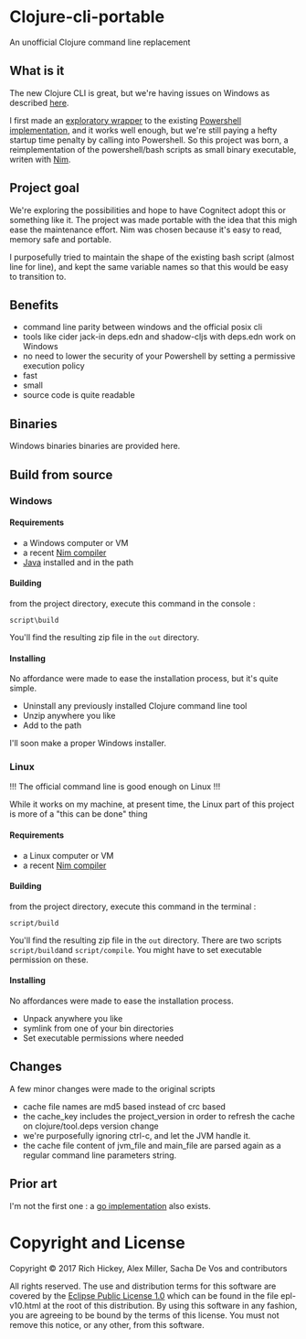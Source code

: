 # Clojure-cli-portable
An unofficial Clojure command line replacement
## What is it
The new Clojure CLI is great, but we're having issues on Windows as described [here](https://github.com/cark/clojure-windows-cli-issues).

I first made an [exploratory wrapper](https://github.com/cark/clojure-win-cli-wrap) to the existing [Powershell implementation](https://github.com/clojure/tools.deps.alpha/wiki/clj-on-Windows), and it works well enough, but we're still paying a hefty startup time penalty by calling into Powershell. So this project was born, a reimplementation of the powershell/bash scripts as small binary executable, writen with [Nim](https://nim-lang.org/).
## Project goal
We're exploring the possibilities and hope to have Cognitect adopt this or something like it. The project was made portable with the idea that this migh ease the maintenance effort. Nim was chosen because it's easy to read, memory safe and portable. 

I purposefully tried to maintain the shape of the existing bash script (almost line for line), and kept the same variable names so that this would be easy to transition to.
## Benefits
- command line parity between windows and the official posix cli
- tools like cider jack-in deps.edn and shadow-cljs with deps.edn work on Windows
- no need to lower the security of your Powershell by setting a permissive execution policy
- fast
- small
- source code is quite readable
## Binaries 
Windows binaries binaries are provided here.
## Build from source
### Windows
#### Requirements
- a Windows computer or VM
- a recent [Nim compiler](https://nim-lang.org/install_windows.html)
- [Java](https://jdk.java.net) installed and in the path
#### Building
from the project directory, execute this command in the console :
```
script\build
```
You'll find the resulting zip file in the `out` directory.
#### Installing
No affordance were made to ease the installation process, but it's quite simple.
- Uninstall any previously installed Clojure command line tool
- Unzip anywhere you like
- Add to the path

I'll soon make a proper Windows installer.
### Linux
!!! The official command line is good enough on Linux !!!

While it works on my machine, at present time, the Linux part of this project is more of a "this can be done" thing
#### Requirements
- a Linux computer or VM
- a recent [Nim compiler](https://nim-lang.org/install_unix.html)
#### Building
from the project directory, execute this command in the terminal :
```
script/build
```
You'll find the resulting zip file in the `out` directory.
There are two scripts `script/build`and `script/compile`. You might have to set executable permission on these.
#### Installing 
No affordances were made to ease the installation process. 
- Unpack anywhere you like
- symlink from one of your bin directories
- Set executable permissions where needed

## Changes
A few minor changes were made to the original scripts
- cache file names are md5 based instead of crc based
- the cache\_key includes the project\_version in order to refresh the cache on clojure/tool.deps version change
- we're purposefully ignoring ctrl-c, and let the JVM handle it.
- the cache file content of jvm\_file and main\_file are parsed again as a regular command line parameters string.

## Prior art
I'm not the first one : a [go implementation](https://github.com/frericksm/clj-windows) also exists.
# Copyright and License

Copyright © 2017 Rich Hickey, Alex Miller, Sacha De Vos and contributors

All rights reserved. The use and
distribution terms for this software are covered by the
[Eclipse Public License 1.0] which can be found in the file
epl-v10.html at the root of this distribution. By using this software
in any fashion, you are agreeing to be bound by the terms of this
license. You must not remove this notice, or any other, from this
software.

[Eclipse Public License 1.0]: http://opensource.org/licenses/eclipse-1.0.php
